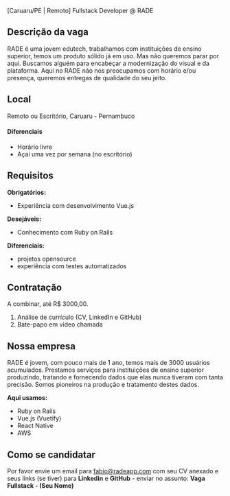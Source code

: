 [Caruaru/PE | Remoto] Fullstack Developer @ RADE

## Descrição da vaga

RADE é uma jovem edutech, trabalhamos com instituições de ensino superior, temos um produto sólido já em uso. Mas não queremos parar por aqui.
Buscamos alguém para encabeçar a modernização do visual e da plataforma.
Aqui no RADE não nos preocupamos com horário e/ou presença, queremos entregas de qualidade do seu jeito.

## Local

Remoto ou Escritório, Caruaru - Pernambuco

#### Diferenciais

- Horário livre
- Açaí uma vez por semana (no escritório)

## Requisitos

**Obrigatórios:**
- Experiência com desenvolvimento Vue.js

**Desejáveis:**
- Conhecimento com Ruby on Rails

**Diferenciais:**
- projetos opensource
- experiência com testes automatizados

## Contratação

A combinar, até R$ 3000,00.

1. Análise de currículo (CV, LinkedIn e GitHub)
2. Bate-papo em vídeo chamada

## Nossa empresa

RADE é jovem, com pouco mais de 1 ano, temos mais de 3000 usuários acumulados. Prestamos serviços para instituições de ensino superior produzindo, tratando e fornecendo dados que elas nunca tiveram com tanta precisão.
Somos pioneiros na produção e tratamento destes dados.

**Aqui usamos:**
- Ruby on Rails
- Vue.js (Vuetify)
- React Native
- AWS

## Como se candidatar

Por favor envie um email para fabio@radeapp.com com seu CV anexado e seus links (se tiver) para **Linkedin** e **GitHub** - enviar no assunto: **Vaga Fullstack - (Seu Nome)**
